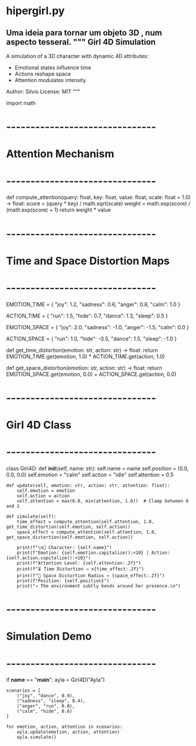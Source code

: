 # hipergirl.py
Uma ideia para tornar um objeto 3D , num aspecto tesseral.
"""
Girl 4D Simulation
------------------
A simulation of a 3D character with dynamic 4D attributes:
- Emotional states influence time
- Actions reshape space
- Attention modulates intensity

Author: Silvio
License: MIT
"""

import math

# -------------------------------
# Attention Mechanism
# -------------------------------

def compute_attention(query: float, key: float, value: float, scale: float = 1.0) -> float:
    score = (query * key) / math.sqrt(scale)
    weight = math.exp(score) / (math.exp(score) + 1)
    return weight * value

# -------------------------------
# Time and Space Distortion Maps
# -------------------------------

EMOTION_TIME = {
    "joy": 1.2,
    "sadness": 0.6,
    "anger": 0.8,
    "calm": 1.0
}

ACTION_TIME = {
    "run": 1.5,
    "hide": 0.7,
    "dance": 1.3,
    "sleep": 0.5
}

EMOTION_SPACE = {
    "joy": 2.0,
    "sadness": -1.0,
    "anger": -1.5,
    "calm": 0.0
}

ACTION_SPACE = {
    "run": 1.0,
    "hide": -0.5,
    "dance": 1.5,
    "sleep": -1.0
}

def get_time_distortion(emotion: str, action: str) -> float:
    return EMOTION_TIME.get(emotion, 1.0) * ACTION_TIME.get(action, 1.0)

def get_space_distortion(emotion: str, action: str) -> float:
    return EMOTION_SPACE.get(emotion, 0.0) + ACTION_SPACE.get(action, 0.0)

# -------------------------------
# Girl 4D Class
# -------------------------------

class Girl4D:
    def __init__(self, name: str):
        self.name = name
        self.position = (0.0, 0.0, 0.0)
        self.emotion = "calm"
        self.action = "idle"
        self.attention = 0.5

    def update(self, emotion: str, action: str, attention: float):
        self.emotion = emotion
        self.action = action
        self.attention = max(0.0, min(attention, 1.0))  # Clamp between 0 and 1

    def simulate(self):
        time_effect = compute_attention(self.attention, 1.0, get_time_distortion(self.emotion, self.action))
        space_effect = compute_attention(self.attention, 1.0, get_space_distortion(self.emotion, self.action))

        print(f"\n🧍 Character: {self.name}")
        print(f"Emotion: {self.emotion.capitalize():<10} | Action: {self.action.capitalize():<10}")
        print(f"Attention Level: {self.attention:.2f}")
        print(f"⏳ Time Distortion → x{time_effect:.2f}")
        print(f"🌌 Space Distortion Radius → {space_effect:.2f}")
        print(f"Position: {self.position}")
        print("→ The environment subtly bends around her presence.\n")

# -------------------------------
# Simulation Demo
# -------------------------------

if __name__ == "__main__":
    ayla = Girl4D("Ayla")

    scenarios = [
        ("joy", "dance", 0.9),
        ("sadness", "sleep", 0.4),
        ("anger", "run", 0.8),
        ("calm", "hide", 0.6)
    ]

    for emotion, action, attention in scenarios:
        ayla.update(emotion, action, attention)
        ayla.simulate()
